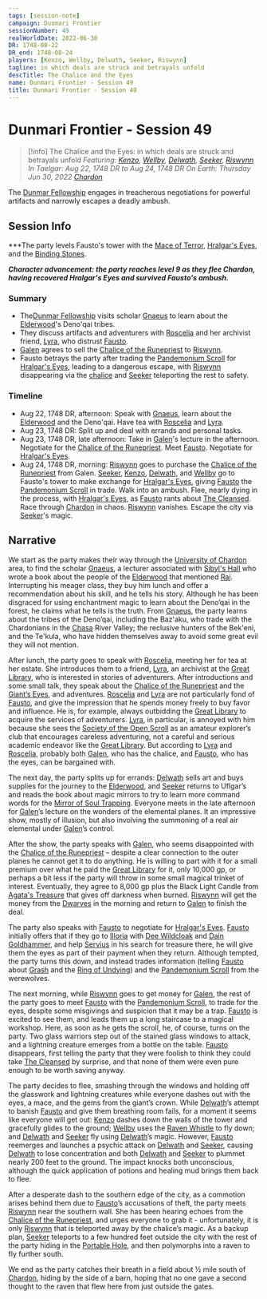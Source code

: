 ```yaml
---
tags: [session-note]
campaign: Dunmari Frontier
sessionNumber: 49
realWorldDate: 2022-06-30
DR: 1748-08-22
DR_end: 1748-08-24
players: [Kenzo, Wellby, Delwath, Seeker, Riswynn]
tagline: in which deals are struck and betrayals unfold
descTitle: The Chalice and the Eyes
name: Dunmari Frontier - Session 49
title: Dunmari Frontier - Session 49
---
```

# Dunmari Frontier - Session 49

>[!info] The Chalice and the Eyes: in which deals are struck and betrayals unfold
> *Featuring: [Kenzo](<../../../people/pcs/dunmar-fellowship/kenzo.md>), [Wellby](<../../../people/pcs/dunmar-fellowship/wellby.md>), [Delwath](<../../../people/pcs/dunmar-fellowship/delwath.md>), [Seeker](<../../../people/pcs/dunmar-fellowship/seeker.md>), [Riswynn](<../../../people/pcs/dunmar-fellowship/riswynn.md>)*
> *In Taelgar: Aug 22, 1748 DR to Aug 24, 1748 DR*
> *On Earth: Thursday Jun 30, 2022*
> *[Chardon](<../../../gazetteer/greater-chardon/chardonian-empire/chardon/chardon.md>)*

The [Dunmar Fellowship](<../../../people/pcs/dunmar-fellowship/dunmar-fellowship.md>) engages in treacherous negotiations for powerful artifacts and narrowly escapes a deadly ambush.

## Session Info

***The party levels Fausto's tower with the [Mace of Terror](<../treasure/mace-of-terror.md>), [Hralgar's Eyes](<../treasure/hralgar-s-eyes.md>), and the [Binding Stones](<../treasure/binding-stones.md>). 

***Character advancement: the party reaches level 9 as they flee Chardon, having recovered Hralgar's Eyes and survived Fausto's ambush.***
### Summary
- The[Dunmar Fellowship](<../../../people/pcs/dunmar-fellowship/dunmar-fellowship.md>) visits scholar [Gnaeus](<../../../people/chardonians/gnaeus.md>) to learn about the [Elderwood](<../../../gazetteer/central-highlands/elderwood.md>)'s Deno'qai tribes.
- They discuss artifacts and adventurers with [Roscelia](<../../../people/chardonians/roscelia.md>) and her archivist friend, [Lyra](<../../../people/chardonians/lyra.md>), who distrust [Fausto](<../../../people/chardonians/fausto.md>).
- [Galen](<../../../people/chardonians/galen.md>) agrees to sell the [Chalice of the Runepriest](<../../../things/artifacts-of-power/chalice-of-the-runepriest.md>) to [Riswynn](<../../../people/pcs/dunmar-fellowship/riswynn.md>).
- Fausto betrays the party after trading the [Pandemonium Scroll](<../treasure/pandemonium-scroll.md>) for [Hralgar's Eyes](<../treasure/hralgar-s-eyes.md>), leading to a dangerous escape, with [Riswynn](<../../../people/pcs/dunmar-fellowship/riswynn.md>) disappearing via the [chalice](<../../../things/artifacts-of-power/chalice-of-the-runepriest.md>) and [Seeker](<../../../people/pcs/dunmar-fellowship/seeker.md>) teleporting the rest to safety.

### Timeline
- Aug 22, 1748 DR, afternoon: Speak with [Gnaeus](<../../../people/chardonians/gnaeus.md>), learn about the [Elderwood](<../../../gazetteer/central-highlands/elderwood.md>) and the Deno'qai. Have tea with [Roscelia](<../../../people/chardonians/roscelia.md>) and [Lyra](<../../../people/chardonians/lyra.md>).
- Aug 23, 1748 DR: Split up and deal with errands and personal tasks. 
- Aug 23, 1748 DR, late afternoon: Take in [Galen](<../../../people/chardonians/galen.md>)'s lecture in the afternoon. Negotiate for the [Chalice of the Runepriest](<../../../things/artifacts-of-power/chalice-of-the-runepriest.md>). Meet [Fausto](<../../../people/chardonians/fausto.md>). Negotiate for [Hralgar's Eyes](<../treasure/hralgar-s-eyes.md>). 
- Aug 24, 1748 DR, morning: [Riswynn](<../../../people/pcs/dunmar-fellowship/riswynn.md>) goes to purchase the [Chalice of the Runepriest](<../../../things/artifacts-of-power/chalice-of-the-runepriest.md>) from Galen. [Seeker](<../../../people/pcs/dunmar-fellowship/seeker.md>), [Kenzo](<../../../people/pcs/dunmar-fellowship/kenzo.md>), [Delwath](<../../../people/pcs/dunmar-fellowship/delwath.md>), and [Wellby](<../../../people/pcs/dunmar-fellowship/wellby.md>) go to Fausto's tower to make exchange for [Hralgar's Eyes](<../treasure/hralgar-s-eyes.md>), giving [Fausto](<../../../people/chardonians/fausto.md>) the [Pandemonium Scroll](<../treasure/pandemonium-scroll.md>) in trade. Walk into an ambush. Flee, nearly dying in the process, with [Hralgar's Eyes](<../treasure/hralgar-s-eyes.md>), as [Fausto](<../../../people/chardonians/fausto.md>) rants about [The Cleansed](<../../../groups/the-cleansed.md>). Race through [Chardon](<../../../gazetteer/greater-chardon/chardonian-empire/chardon/chardon.md>) in chaos. [Riswynn](<../../../people/pcs/dunmar-fellowship/riswynn.md>) vanishes. Escape the city via [Seeker](<../../../people/pcs/dunmar-fellowship/seeker.md>)'s magic. 


## Narrative
We start as the party makes their way through the [University of Chardon](<../../../gazetteer/greater-chardon/chardonian-empire/chardon/university-of-chardon.md>) area, to find the scholar [Gnaeus](<../../../people/chardonians/gnaeus.md>), a lecturer associated with [Sibyl's Hall](<../../../groups/chardonian-organizations/sibyl-s-hall.md>) who wrote a book about the people of the [Elderwood](<../../../gazetteer/central-highlands/elderwood.md>) that mentioned [Rai](<../../../people/pcs/great-war/rai.md>). Interrupting his meager class, they buy him lunch and offer a recommendation about his skill, and he tells his story. Although he has been disgraced for using enchantment magic to learn about the Deno’qai in the forest, he claims what he tells is the truth. From [Gnaeus](<../../../people/chardonians/gnaeus.md>), the party learns about the tribes of the Deno’qai, including the Baz'aku, who trade with the Chardonians in the [Chasa](<../../../gazetteer/major-rivers/chasa.md>) River Valley; the reclusive hunters of the Bek'eni, and the Te'kula, who have hidden themselves away to avoid some great evil they will not mention. 

After lunch, the party goes to speak with [Roscelia](<../../../people/chardonians/roscelia.md>), meeting her for tea at her estate. She introduces them to a friend, [Lyra](<../../../people/chardonians/lyra.md>), an archivist at the [Great Library](<../../../gazetteer/greater-chardon/chardonian-empire/chardon/great-library.md>), who is interested in stories of adventurers. After introductions and some small talk, they speak about the [Chalice of the Runepriest](<../../../things/artifacts-of-power/chalice-of-the-runepriest.md>) and the [Giant’s Eyes](<../treasure/hralgar-s-eyes.md>), and adventures. [Roscelia](<../../../people/chardonians/roscelia.md>) and [Lyra](<../../../people/chardonians/lyra.md>) are not particularly fond of [Fausto](<../../../people/chardonians/fausto.md>), and give the impression that he spends money freely to buy favor and influence. He is, for example, always outbidding the [Great Library](<../../../gazetteer/greater-chardon/chardonian-empire/chardon/great-library.md>) to acquire the services of adventurers. [Lyra](<../../../people/chardonians/lyra.md>), in particular, is annoyed with him because she sees the [Society of the Open Scroll](<../../../groups/chardonian-organizations/society-of-the-open-scroll.md>) as an amateur explorer’s club that encourages careless adventuring, not a careful and serious academic endeavor like the [Great Library](<../../../gazetteer/greater-chardon/chardonian-empire/chardon/great-library.md>). But according to [Lyra](<../../../people/chardonians/lyra.md>) and [Roscelia](<../../../people/chardonians/roscelia.md>), probably both [Galen](<../../../people/chardonians/galen.md>), who has the chalice, and [Fausto](<../../../people/chardonians/fausto.md>), who has the eyes, can be bargained with. 

The next day, the party splits up for errands: [Delwath](<../../../people/pcs/dunmar-fellowship/delwath.md>) sells art and buys supplies for the journey to the [Elderwood](<../../../gazetteer/central-highlands/elderwood.md>), and [Seeker](<../../../people/pcs/dunmar-fellowship/seeker.md>) returns to Uflgar’s and reads the book about magic mirrors to try to learn more command words for the [Mirror of Soul Trapping](<../treasure/mirror-of-soul-trapping.md>). Everyone meets in the late afternoon for [Galen](<../../../people/chardonians/galen.md>)’s lecture on the wonders of the elemental planes. It an impressive show, mostly of illusion, but also involving the summoning of a real air elemental under [Galen](<../../../people/chardonians/galen.md>)’s control. 

After the show, the party speaks with [Galen](<../../../people/chardonians/galen.md>), who seems disappointed with the [Chalice of the Runepriest](<../../../things/artifacts-of-power/chalice-of-the-runepriest.md>) – despite a clear connection to the outer planes he cannot get it to do anything. He is willing to part with it for a small premium over what he paid the [Great Library](<../../../gazetteer/greater-chardon/chardonian-empire/chardon/great-library.md>) for it, only 10,000 gp, or perhaps a bit less if the party will throw in some small magical trinket of interest. Eventually, they agree to 8,000 gp plus the Black Light Candle from [Agata's Treasure](<../hoards/agata-s-treasure.md>) that gives off darkness when burned. [Riswynn](<../../../people/pcs/dunmar-fellowship/riswynn.md>) will get the money from the [Dwarves](<../../../species/dwarves.md>) in the morning and return to [Galen](<../../../people/chardonians/galen.md>) to finish the deal.

The party also speaks with [Fausto](<../../../people/chardonians/fausto.md>) to negotiate for [Hralgar's Eyes](<../treasure/hralgar-s-eyes.md>). [Fausto](<../../../people/chardonians/fausto.md>) initially offers that if they go to [Illoria](<../../../gazetteer/nevos-and-apporia/illoria.md>) with [Dee Wildcloak](<../../../people/halflings/dee-wildcloak.md>) and [Dain Goldhammer](<../../../people/dwarves/dain-goldhammer.md>), and help [Servius](<../../../people/chardonians/servius.md>) in his search for treasure there, he will give them the eyes as part of their payment when they return. Although tempted, the party turns this down, and instead trades information (telling [Fausto](<../../../people/chardonians/fausto.md>) about [Grash](<../../../people/other-nonhumans/grash.md>) and the [Ring of Undying](<../../../things/artifacts-of-power/ring-of-undying.md>)) and the [Pandemonium Scroll](<../treasure/pandemonium-scroll.md>) from the werewolves. 

The next morning, while [Riswynn](<../../../people/pcs/dunmar-fellowship/riswynn.md>) goes to get money for [Galen](<../../../people/chardonians/galen.md>), the rest of the party goes to meet [Fausto](<../../../people/chardonians/fausto.md>) with the [Pandemonium Scroll](<../treasure/pandemonium-scroll.md>), to trade for the eyes, despite some misgivings and suspicion that it may be a trap. [Fausto](<../../../people/chardonians/fausto.md>) is excited to see them, and leads them up a long staircase to a magical workshop. Here, as soon as he gets the scroll, he, of course, turns on the party. Two glass warriors step out of the stained glass windows to attack, and a lightning creature emerges from a bottle on the table. [Fausto](<../../../people/chardonians/fausto.md>) disappears, first telling the party that they were foolish to think they could take [The Cleansed](<../../../groups/the-cleansed.md>) by surprise, and that none of them were even pure enough to be worth saving anyway. 

The party decides to flee, smashing through the windows and holding off the glasswork and lightning creatures while everyone dashes out with the eyes, a mace, and the gems from the giant’s crown. While [Delwath](<../../../people/pcs/dunmar-fellowship/delwath.md>)’s attempt to banish [Fausto](<../../../people/chardonians/fausto.md>) and give them breathing room fails, for a moment it seems like everyone will get out: [Kenzo](<../../../people/pcs/dunmar-fellowship/kenzo.md>) dashes down the walls of the tower and gracefully glides to the ground; [Wellby](<../../../people/pcs/dunmar-fellowship/wellby.md>) uses the [Raven Whistle](<../treasure/raven-whistle.md>) to fly down; and [Delwath](<../../../people/pcs/dunmar-fellowship/delwath.md>) and [Seeker](<../../../people/pcs/dunmar-fellowship/seeker.md>) fly using [Delwath](<../../../people/pcs/dunmar-fellowship/delwath.md>)’s magic. However, [Fausto](<../../../people/chardonians/fausto.md>) reemerges and launches a psychic attack on [Delwath](<../../../people/pcs/dunmar-fellowship/delwath.md>) and [Seeker](<../../../people/pcs/dunmar-fellowship/seeker.md>), causing [Delwath](<../../../people/pcs/dunmar-fellowship/delwath.md>) to lose concentration and both [Delwath](<../../../people/pcs/dunmar-fellowship/delwath.md>) and [Seeker](<../../../people/pcs/dunmar-fellowship/seeker.md>) to plummet nearly 200 feet to the ground. The impact knocks both unconscious, although the quick application of potions and healing mud brings them back to flee. 

After a desperate dash to the southern edge of the city, as a commotion arises behind them due to [Fausto](<../../../people/chardonians/fausto.md>)’s accusations of theft, the party meets [Riswynn](<../../../people/pcs/dunmar-fellowship/riswynn.md>) near the southern wall. She has been hearing echoes from the [Chalice of the Runepriest](<../../../things/artifacts-of-power/chalice-of-the-runepriest.md>), and urges everyone to grab it - unfortunately, it is only [Riswynn](<../../../people/pcs/dunmar-fellowship/riswynn.md>) that is teleported away by the chalice’s magic. As a backup plan, [Seeker](<../../../people/pcs/dunmar-fellowship/seeker.md>) teleports to a few hundred feet outside the city with the rest of the party hiding in the [Portable Hole](<../treasure/portable-hole.md>), and then polymorphs into a raven to fly further south.

We end as the party catches their breath in a field about ½ mile south of [Chardon](<../../../gazetteer/greater-chardon/chardonian-empire/chardon/chardon.md>), hiding by the side of a barn, hoping that no one gave a second thought to the raven that flew here from just outside the gates. 
